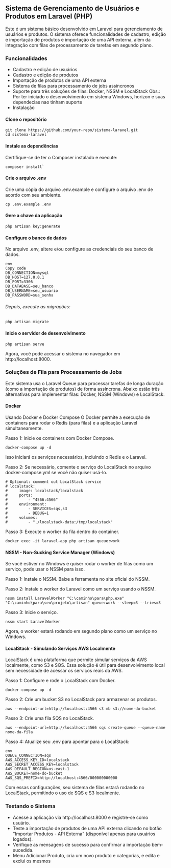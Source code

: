 ## Sistema de Gerenciamento de Usuários e Produtos em Laravel (PHP)

Este é um sistema básico desenvolvido em Laravel para gerenciamento de usuários e produtos. O sistema oferece funcionalidades de cadastro, edição e importação de produtos e importação de uma API externa, além da integração com filas de processamento de tarefas em segundo plano.

### Funcionalidades
- Cadastro e edição de usuários 
- Cadastro e edição de produtos
- Importação de produtos de uma API externa
- Sistema de filas para processamento de jobs assíncronos
- Suporte para três soluções de filas: Docker, NSSM e LocalStack
Obs.: Por ter iniciado o desenvolvimento em sistema Windows, horizon e suas dependecias nao tinham suporte
- Instalação

#### Clone o repositório
```
git clone https://github.com/your-repo/sistema-laravel.git
cd sistema-laravel
```
#### Instale as dependências
Certifique-se de ter o Composer instalado e execute:

```
composer install`
```

#### Crie o arquivo .env
Crie uma cópia do arquivo .env.example e configure o arquivo .env de acordo com seu ambiente.

```
cp .env.example .env
```

#### Gere a chave da aplicação
```
php artisan key:generate
```

#### Configure o banco de dados
No arquivo .env, altere e/ou configure as credenciais do seu banco de dados.

```
env
Copy code
DB_CONNECTION=mysql
DB_HOST=127.0.0.1
DB_PORT=3306
DB_DATABASE=seu_banco
DB_USERNAME=seu_usuario
DB_PASSWORD=sua_senha
```

###### Depois, execute as migrações:
```
php artisan migrate
```

#### Inicie o servidor de desenvolvimento
```
php artisan serve
```

Agora, você pode acessar o sistema no navegador em http://localhost:8000.

### Soluções de Fila para Processamento de Jobs
Este sistema usa o Laravel Queue para processar tarefas de longa duração (como a importação de produtos) de forma assíncrona. Abaixo estão três alternativas para implementar filas: Docker, NSSM (Windows) e LocalStack.

#### Docker
Usando Docker e Docker Compose
O Docker permite a execução de containers para rodar o Redis (para filas) e a aplicação Laravel simultaneamente.

Passo 1: Inicie os containers com Docker Compose.
```
docker-compose up -d
```
Isso iniciará os serviços necessários, incluindo o Redis e o Laravel.

Passo 2: Se necessário, comente o serviço do LocalStack no arquivo docker-compose.yml se você não quiser usá-lo.
```
# Optional: comment out LocalStack service
# localstack:
#     image: localstack/localstack
#     ports:
#         - "4566:4566"
#     environment:
#         - SERVICES=sqs,s3
#         - DEBUG=1
#     volumes:
#         - "./localstack-data:/tmp/localstack"
```

Passo 3: Execute o worker da fila dentro do container.
```
docker exec -it laravel-app php artisan queue:work
```

#### NSSM - Non-Sucking Service Manager (Windows)
Se você estiver no Windows e quiser rodar o worker de filas como um serviço, pode usar o NSSM para isso.

Passo 1: Instale o NSSM. Baixe a ferramenta no site oficial do NSSM.

Passo 2: Instale o worker do Laravel como um serviço usando o NSSM.

```
nssm install LaravelWorker "C:\caminho\para\php.exe" "C:\caminho\para\seu\projeto\artisan" queue:work --sleep=3 --tries=3
```

Passo 3: Inicie o serviço.
```
nssm start LaravelWorker
```
Agora, o worker estará rodando em segundo plano como um serviço no Windows.

#### LocalStack - Simulando Serviços AWS Localmente
LocalStack é uma plataforma que permite simular serviços da AWS localmente, como S3 e SQS. Essa solução é útil para desenvolvimento local sem necessidade de acessar os serviços reais da AWS.

Passo 1: Configure e rode o LocalStack com Docker.
```
docker-compose up -d
```

Passo 2: Crie um bucket S3 no LocalStack para armazenar os produtos.
```
aws --endpoint-url=http://localhost:4566 s3 mb s3://nome-do-bucket
```

Passo 3: Crie uma fila SQS no LocalStack.
```
aws --endpoint-url=http://localhost:4566 sqs create-queue --queue-name nome-da-fila
```
Passo 4: Atualize seu .env para apontar para o LocalStack:
```
env
QUEUE_CONNECTION=sqs
AWS_ACCESS_KEY_ID=localstack
AWS_SECRET_ACCESS_KEY=localstack
AWS_DEFAULT_REGION=us-east-1
AWS_BUCKET=nome-do-bucket
AWS_SQS_PREFIX=http://localhost:4566/000000000000
```
Com essas configurações, seu sistema de filas estará rodando no LocalStack, permitindo o uso de SQS e S3 localmente.

### Testando o Sistema
- Acesse a aplicação via http://localhost:8000 e registre-se como usuário.
- Teste a importação de produtos de uma API externa clicando no botão "Importar Produtos - API Externa" (disponível apenas para usuários logados).
- Verifique as mensagens de sucesso para confirmar a importação bem-sucedida.
- Menu Adicionar Produto, cria um novo produto e categorias, e edita e exclui os mesmos
